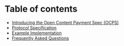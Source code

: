 # Table of contents

* [Introducing the Open Content Payment Spec (OCPS)](README.md)
* [Protocol Specification](protocol-specification.md)
* [Example Implementation](example-implementation.md)
* [Frequently Asked Questions](frequently-asked-questions.md)
